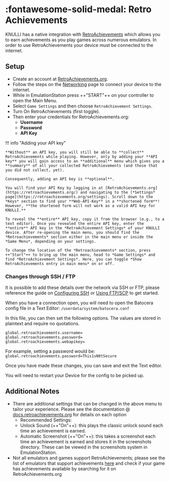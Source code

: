 # :fontawesome-solid-medal: Retro Achievements

KNULLI has a native integration with [RetroAchievements](https://retroachievements.org/) which allows you to earn achievements as you play games across numerous emulators. In order to use RetroAchievements your device must be connected to the internet.

## Setup

* Create an account at [RetroAchievements.org](https://retroachievements.org/).
* Follow the steps on the [Networking](../../configure/networking) page to connect your device to the internet.
* While in EmulationStation press ++"START"++ on your controller to open the Main Menu.
* Select `Game Settings` and then choose `RetroAchievement Settings`.
* Turn On RetroAchievements (first toggle).
* Then enter your credentials for RetroAchievements.org:
    * **Username**
    * **Password**
    * **API Key**

!!! info "Adding your API key"

    **Without** an API key, you will still be able to **collect** RetroAchievements while playing. However, only by adding your **API key** you will gain access to an **additional** menu which gives you a **summary** of all your collected RetroAchievements (and those that you did not collect, yet).

    Consequently, adding an API key is **optional**.

    You will find your API Key by logging in at [RetroAchievements.org](https://retroachievements.org/) and navigating to the [*Settings* page](https://retroachievements.org/settings). Scroll down to the *Keys* section to find your **Web-API-Key** in a **shortened form**! However, **the shortened form will not work as a valid API key for KNULLI.**
    
    To reveal the **entire** API key, copy it from the browser (e.g., to a text editor). Once you revealed the entire API key, enter the **entire** API key in the *RetroAchievement Settings* of your KNULLI device. After re-opening the main menu, you should find the *Retroachievements* section either in the main menu or inside the *Game Menu*, depending on your settings.
    
    To change the location of the *Retroachievements* section, press ++"Start"++ to bring up the main menu, head to *Game Settings* and find *RetroAchievement Settings*. Here, you can toggle *Show RetroAchievements entry in main menu* on or off.

### Changes through SSH / FTP
It is possible to add these details over the network via SSH or FTP, please reference the guide on [Configuring SSH](./../configure/ssh) or [Using FTP/SCP](./add-games/network-transfer) to get started.

When you have a connection open, you will need to open the Batocera config file in a Text Editor: `/userdata/system/batocera.conf`

In this file, you can then set the following options. The values are stored in plaintext and require no quotations.
```
global.retroachievements.username=
global.retroachievements.password=
global.retroachievements.webapikey=
```

For example, setting a password would be:
`global.retroachievements.password=This1sN0tSecure`

Once you have made these changes, you can save and exit the Text editor. 

You will need to restart your Device for the config to be picked up.

## Additional Notes

- There are additional settings that can be changed in the above menu to tailor your experience.  Please see the documentation @ [docs.retroachievements.org](https://docs.retroachievements.org/) for details on each option
    - Recommended Settings:
    - Unlock Sound (++"On"++): this plays the classic unlock sound each time an achievement is earned.
    - Automatic Screenshot (++"On"++): this takes a screenshot each time an achievement is earned and stores it in the screenshots directory.  These can be viewed in the screenshots system in EmulationStation.
- Not all emulators and games support RetroAchievements; please see the list of emulators that support achievements [here](https://docs.retroachievements.org/Emulator-Support-and-Issues/) and check if your game has achievements available by searching for it on RetroAchievements.org
